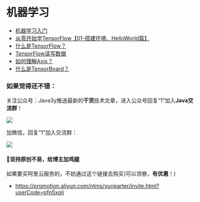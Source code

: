 # 机器学习 #

- [机器学习入门](https://segmentfault.com/a/1190000017432200)
- [从零开始学TensorFlow【01-搭建环境、HelloWorld篇】](https://segmentfault.com/a/1190000018362783)
- [什么是TensorFlow？](https://segmentfault.com/a/1190000018480739)
- [TensorFlow读写数据](https://segmentfault.com/a/1190000018530098)
- [如何理解Axis？](https://segmentfault.com/a/1190000018678064)
- [什么是TensorBoard？](https://segmentfault.com/a/1190000018930265)

### 如果觉得还不错： ###

关注公众号：Java3y推送最新的**干货**技术文章，进入公众号回复“1”加入**Java交流群**！

![](https://user-gold-cdn.xitu.io/2018/2/28/161dc06a373e4f4d?w=258&h=258&f=jpeg&s=27005)


加微信，回复“1”加入交流群：


![](https://user-gold-cdn.xitu.io/2019/7/13/16be9f6350187ae2?w=564&h=786&f=png&s=156728)



#### :sparkling_heart:坚持原创不易，给博主加鸡腿 ####


如果要买阿里云服务的，不妨通过这个链接去购买(可以领劵，**有优惠**！)

- https://promotion.aliyun.com/ntms/yunparter/invite.html?userCode=pfn5xpli

